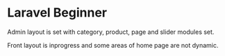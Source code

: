 # Laravel Beginner
Admin layout is set with category, product, page and slider modules set.

Front layout is inprogress and some areas of home page are not dynamic.
